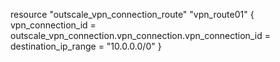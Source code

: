 resource "outscale_vpn_connection_route" "vpn_route01" {
		 vpn_connection_id  = outscale_vpn_connection.vpn_connection.vpn_connection_id  = destination_ip_range = "10.0.0.0/0"
}